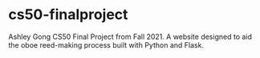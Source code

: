 # cs50-finalproject
Ashley Gong CS50 Final Project from Fall 2021. A website designed to aid the oboe reed-making process built with Python and Flask.
